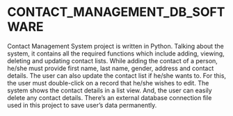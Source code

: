 # CONTACT_MANAGEMENT_DB_SOFTWARE
Contact Management System project is written in Python. Talking about the system, it contains all the required functions which include adding, viewing, deleting and updating contact lists. While adding the contact of a person, he/she must provide first name, last name, gender, address and contact details. The user can also update the contact list if he/she wants to. For this, the user must double-click on a record that he/she wishes to edit. The system shows the contact details in a list view. And, the user can easily delete any contact details. There’s an external database connection file used in this project to save user’s data permanently.
